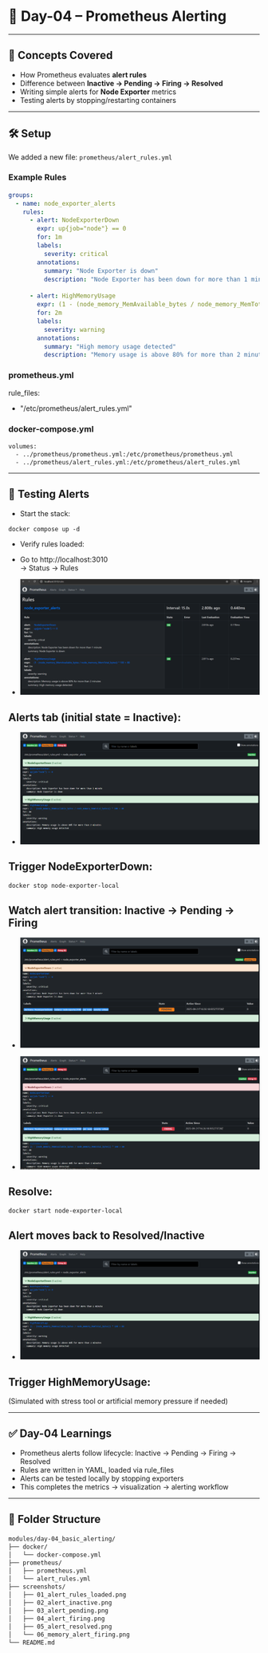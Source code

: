 # 🚨 Day-04 – Prometheus Alerting

---

## 🔑 Concepts Covered
- How Prometheus evaluates **alert rules**
- Difference between **Inactive → Pending → Firing → Resolved**
- Writing simple alerts for **Node Exporter** metrics
- Testing alerts by stopping/restarting containers

---

## 🛠️ Setup
We added a new file: `prometheus/alert_rules.yml`

### Example Rules
```yaml
groups:
  - name: node_exporter_alerts
    rules:
      - alert: NodeExporterDown
        expr: up{job="node"} == 0
        for: 1m
        labels:
          severity: critical
        annotations:
          summary: "Node Exporter is down"
          description: "Node Exporter has been down for more than 1 minute"

      - alert: HighMemoryUsage
        expr: (1 - (node_memory_MemAvailable_bytes / node_memory_MemTotal_bytes)) * 100 > 80
        for: 2m
        labels:
          severity: warning
        annotations:
          summary: "High memory usage detected"
          description: "Memory usage is above 80% for more than 2 minutes"
```

### prometheus.yml
rule_files:
  - "/etc/prometheus/alert_rules.yml"

### docker-compose.yml
    volumes:
      - ../prometheus/prometheus.yml:/etc/prometheus/prometheus.yml
      - ../prometheus/alert_rules.yml:/etc/prometheus/alert_rules.yml

---

## 🚀 Testing Alerts

- Start the stack:
```
docker compose up -d
```
- Verify rules loaded:

- Go to http://localhost:3010  
 	→ Status → Rules

- ![Alert Rules Loaded](./screenshots/01_alert_rules_loaded.png)


## Alerts tab (initial state = Inactive):
- ![Alert Rules Inactive](./screenshots/02_alert_inactive.png)

## Trigger NodeExporterDown:
```
docker stop node-exporter-local
```

## Watch alert transition: Inactive → Pending → Firing

- ![Alert Rules Pending](./screenshots/03_alert_pending.png)  

- ![Alert Rules Firing](./screenshots/04_alert_firing.png)  

## Resolve:
```
docker start node-exporter-local
```

## Alert moves back to Resolved/Inactive

- ![Alert Rules Resolved](./screenshots/05_alert_resolved.png)

## Trigger HighMemoryUsage:
(Simulated with stress tool or artificial memory pressure if needed)

---

## ✅ Day-04 Learnings

- Prometheus alerts follow lifecycle: Inactive → Pending → Firing → Resolved
- Rules are written in YAML, loaded via rule_files
- Alerts can be tested locally by stopping exporters
- This completes the metrics → visualization → alerting workflow

---

## 📂 Folder Structure
```
modules/day-04_basic_alerting/
├── docker/
│   └── docker-compose.yml
├── prometheus/
│   ├── prometheus.yml
│   └── alert_rules.yml
├── screenshots/
│   ├── 01_alert_rules_loaded.png
│   ├── 02_alert_inactive.png
│   ├── 03_alert_pending.png
│   ├── 04_alert_firing.png
│   ├── 05_alert_resolved.png
│   └── 06_memory_alert_firing.png
└── README.md
```

